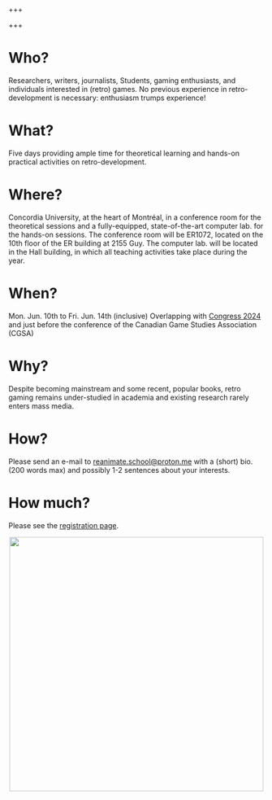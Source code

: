 +++

+++

# Who?

Researchers, writers, journalists, Students, gaming enthusiasts, and individuals interested in (retro) games. No previous experience in retro-development is necessary: enthusiasm trumps experience!

# What?

Five days providing ample time for theoretical learning and hands-on practical activities on retro-development.

# Where?

Concordia University, at the heart of Montréal, in a conference room for the theoretical sessions and a fully-equipped, state-of-the-art computer lab. for the hands-on sessions. The conference room will be ER1072, located on the 10th floor of the ER building at 2155 Guy. The computer lab. will be located in the Hall building, in which all teaching activities take place during the year.

# When?

Mon. Jun. 10th to Fri. Jun. 14th (inclusive)
Overlapping with [Congress 2024](https://www.federationhss.ca/en/congress2024) and just before the conference of the Canadian Game Studies Association (CGSA)

# Why?

Despite becoming mainstream and some recent, popular books, retro gaming remains under-studied in academia and existing research rarely enters mass media.

# How?

Please send an e-mail to reanimate.school@proton.me with a (short) bio. (200 words max) and possibly 1-2 sentences about your interests.

# How much?

Please see the [registration page](/registration/).

<center><img width=500 src="/Summer%20school%202024%20wip1.jpg"/></center>
